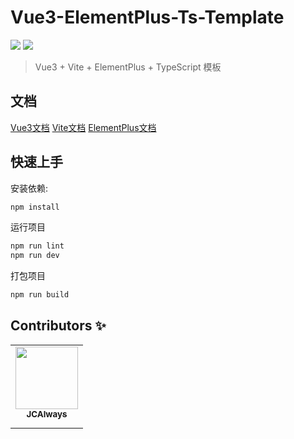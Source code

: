 # Vue3-ElementPlus-Ts-Template

![](https://img.shields.io/badge/Vue-%5E3.2.37-42b883)
![](https://img.shields.io/badge/Elenent--Plus-%5E2.2.8-409eff)

> Vue3 + Vite + ElementPlus + TypeScript 模板

## 文档

[Vue3文档](https://staging-cn.vuejs.org/)
[Vite文档](https://cn.vitejs.dev/)
[ElementPlus文档](https://element-plus.org/zh-CN/)

## 快速上手

安装依赖:

```bash
npm install
```

运行项目

```bash
npm run lint
npm run dev
```

打包项目
```bash
npm run build
```

## Contributors ✨

<table>
  <tr>
    <td align="center"><a href="https://www.zhangsifan.com"><img src="https://avatars.githubusercontent.com/u/40380551?s=100" width="100px;" alt=""/><br /><sub><b>JCAlways</b></sub></a><br /><a href="https://github.com/JCAlways" title="github"><img src="https://github.githubassets.com/images/icons/emoji/octocat.png" width="10px;" alt=""/></a></td>
  </tr>
</table>